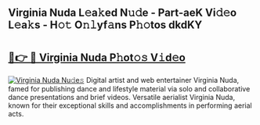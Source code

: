 ## Virginia Nuda L𝚎a𝚔ed N𝚞𝚍e - Part-aeK Vi𝚍𝚎o L𝚎a𝚔s - H𝚘𝚝 O𝚗𝚕yf𝚊ns P𝚑𝚘tos dkdKY

# <h2><a href="http://kf1fic.oniu.top/?m=Virginia+Nuda">🔗👉 🔴 Virginia Nuda P𝚑ot𝚘𝚜 V𝚒d𝚎o</a></h2>

[![Virginia Nuda Nu𝚍e𝚜](https://i.imgur.com/0qMVB7G.gif)](http://kf1fic.oniu.top/?m=Virginia+Nuda)
Digital artist and web entertainer Virginia Nuda, famed for publishing dance and lifestyle material via solo and collaborative dance presentations and brief videos. Versatile aerialist Virginia Nuda, known for their exceptional skills and accomplishments in performing aerial acts.  
